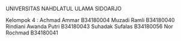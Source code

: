 UNIVERSITAS NAHDLATUL ULAMA SIDOARJO

Kelompok 4 :
Achmad Ammar      	  B34180004
Muzadi Ramli  	      B34180040
Rindiani Awanda Putri B34180043
Suhadak Sufalas       B34180056
Nor Rochmad  		      B34180041
